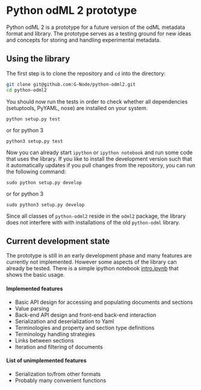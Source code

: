 Python odML 2 prototype
=======================

Python odML 2 is a prototype for a future version of the odML metadata format and library.
The prototype serves as a testing ground for new ideas and concepts for storing and handling experimental metadata.

Using the library
-----------------

The first step is to clone the repository and `cd` into the directory:

```bash
git clone git@github.com:G-Node/python-odml2.git
cd python-odml2
```

You should now run the tests in order to check whether all dependencies (setuptools, PyYAML, nose) are 
installed on your system. 

```
python setup.py test
```
or for python 3
```
python3 setup.py test
```

Now you can already start `ipython` or `ipython notebook` and run some code that uses the library.
If you like to install the development version such that it automatically updates if you pull changes from the 
repository, you can run the following command:

```
sudo python setup.py develop
```
or for python 3
```
sudo python3 setup.py develop
```

Since all classes of `python-odml2` reside in the `odml2` package, the library does not interfere with 
with installations of the old `python-odml` library.

Current development state
-------------------------

The prototype is still in an early development phase and many features are currently not implemented. 
However some aspects of the library can already be tested. 
There is a simple ipython notebook [intro.ipynb](https://github.com/G-Node/python-odml2/blob/master/intro.ipynb) that shows the basic usage.

#### Implemented features

* Basic API design for accessing and populating documents and sections
* Value parsing
* Back-end API design and front-end back-end interaction
* Serialization and deserialization to Yaml
* Terminologies and property and section type definitions
* Terminology handling strategies
* Links between sections
* Iteration and filtering of documents

#### List of unimplemented features

* Serialization to/from other formats
* Probably many convenient functions

